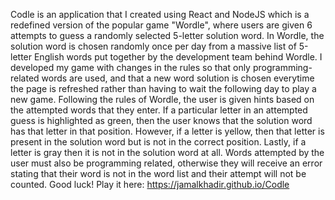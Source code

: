 Codle is an application that I created using React and NodeJS which is a redefined version of the popular game "Wordle", where users are given 6 attempts to guess a randomly selected 5-letter solution word. In Wordle, the solution word is chosen randomly once per day from a massive list of 5-letter English words put together by the development team behind Wordle. I developed my game with changes in the rules so that only programming-related words are used, and that a new word solution is chosen everytime the page is refreshed rather than having to wait the following day to play a new game. Following the rules of Wordle, the user is given hints based on the attempted words that they enter. If a particular letter in an attempted guess is highlighted as green, then the user knows that the solution word has that letter in that position. However, if a letter is yellow, then that letter is present in the solution word but is not in the correct position. Lastly, if a letter is gray then it is not in the solution word at all. Words attempted by the user must also be programming related, otherwise they will receive an error stating that their word is not in the word list and their attempt will not be counted. Good luck! Play it here: https://jamalkhadir.github.io/Codle
